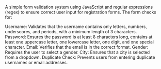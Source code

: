 A simple form validation system using JavaScript and regular expressions (regex) to ensure correct user input for registration forms. The form checks for:

Username: Validates that the username contains only letters, numbers, underscores, and periods, with a minimum length of 3 characters.
Password: Ensures the password is at least 8 characters long, contains at least one uppercase letter, one lowercase letter, one digit, and one special character.
Email: Verifies that the email is in the correct format.
Gender: Requires the user to select a gender.
City: Ensures that a city is selected from a dropdown.
Duplicate Check: Prevents users from entering duplicate usernames or email addresses.
